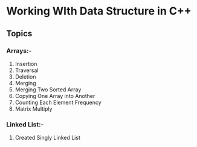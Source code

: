 # Working WIth Data Structure in C++

## Topics

### Arrays:-
1. Insertion
2. Traversal
3. Deletion
4. Merging
5. Merging Two Sorted Array
6. Copying One Array into Another
7. Counting Each Element Frequency
8. Matrix Multiply


### Linked List:-
1. Created Singly Linked List